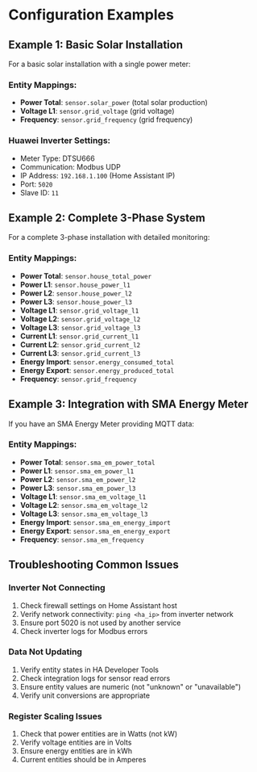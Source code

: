 # Configuration Examples

## Example 1: Basic Solar Installation

For a basic solar installation with a single power meter:

### Entity Mappings:
- **Power Total**: `sensor.solar_power` (total solar production)
- **Voltage L1**: `sensor.grid_voltage` (grid voltage)
- **Frequency**: `sensor.grid_frequency` (grid frequency)

### Huawei Inverter Settings:
- Meter Type: DTSU666
- Communication: Modbus UDP
- IP Address: `192.168.1.100` (Home Assistant IP)
- Port: `5020`
- Slave ID: `11`

## Example 2: Complete 3-Phase System

For a complete 3-phase installation with detailed monitoring:

### Entity Mappings:
- **Power Total**: `sensor.house_total_power`
- **Power L1**: `sensor.house_power_l1`  
- **Power L2**: `sensor.house_power_l2`
- **Power L3**: `sensor.house_power_l3`
- **Voltage L1**: `sensor.grid_voltage_l1`
- **Voltage L2**: `sensor.grid_voltage_l2` 
- **Voltage L3**: `sensor.grid_voltage_l3`
- **Current L1**: `sensor.grid_current_l1`
- **Current L2**: `sensor.grid_current_l2`
- **Current L3**: `sensor.grid_current_l3`
- **Energy Import**: `sensor.energy_consumed_total`
- **Energy Export**: `sensor.energy_produced_total`
- **Frequency**: `sensor.grid_frequency`

## Example 3: Integration with SMA Energy Meter

If you have an SMA Energy Meter providing MQTT data:

### Entity Mappings:
- **Power Total**: `sensor.sma_em_power_total`
- **Power L1**: `sensor.sma_em_power_l1`
- **Power L2**: `sensor.sma_em_power_l2` 
- **Power L3**: `sensor.sma_em_power_l3`
- **Voltage L1**: `sensor.sma_em_voltage_l1`
- **Voltage L2**: `sensor.sma_em_voltage_l2`
- **Voltage L3**: `sensor.sma_em_voltage_l3`
- **Energy Import**: `sensor.sma_em_energy_import`
- **Energy Export**: `sensor.sma_em_energy_export`
- **Frequency**: `sensor.sma_em_frequency`

## Troubleshooting Common Issues

### Inverter Not Connecting
1. Check firewall settings on Home Assistant host
2. Verify network connectivity: `ping <ha_ip>` from inverter network
3. Ensure port 5020 is not used by another service
4. Check inverter logs for Modbus errors

### Data Not Updating
1. Verify entity states in HA Developer Tools
2. Check integration logs for sensor read errors
3. Ensure entity values are numeric (not "unknown" or "unavailable")
4. Verify unit conversions are appropriate

### Register Scaling Issues  
1. Check that power entities are in Watts (not kW)
2. Verify voltage entities are in Volts
3. Ensure energy entities are in kWh
4. Current entities should be in Amperes